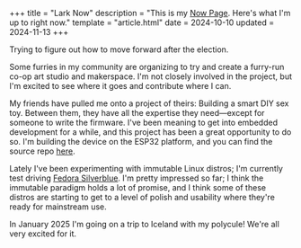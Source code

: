 +++
title = "Lark Now"
description = "This is my [Now Page](https://nownownow.com/about). Here's what I'm up to right now."
template = "article.html"
date = 2024-10-10
updated = 2024-11-13
+++

Trying to figure out how to move forward after the election.

Some furries in my community are organizing to try and create a furry-run co-op
art studio and makerspace. I'm not closely involved in the project, but I'm
excited to see where it goes and contribute where I can.

My friends have pulled me onto a project of theirs: Building a smart DIY sex
toy. Between them, they have all the expertise they need—except for someone to
write the firmware. I've been meaning to get into embedded development for a
while, and this project has been a great opportunity to do so. I'm building the
device on the ESP32 platform, and you can find the source repo
[here](https://github.com/justlark/squirtinator).

Lately I've been experimenting with immutable Linux distros; I'm currently test
driving [Fedora
Silverblue](https://fedoraproject.org/atomic-desktops/silverblue/). I'm pretty
impressed so far; I think the immutable paradigm holds a lot of promise, and I
think some of these distros are starting to get to a level of polish and
usability where they're ready for mainstream use.

In January 2025 I'm going on a trip to Iceland with my polycule! We're all very
excited for it.
